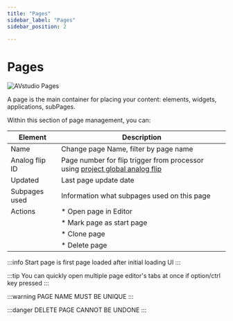 ```yaml
---
title: "Pages"
sidebar_label: "Pages"
sidebar_position: 2

---
```


#  Pages 

![AVstudio Pages](./img/avstudio-pages.png)

A page is the main container for placing your content: elements,
widgets, applications, subPages.

Within this section of page management, you can:

|Element|Description|
|---|---|
|Name|Change page Name, filter by page name |
|Analog flip ID|Page number for flip trigger from processor using [project global analog flip](../1-project-settings/1-project-settings.md)|
|Updated|Last page update date|
|Subpages used|Information what subpages used on this page|
|Actions| * Open page in Editor 
| | * Mark page as start page 
| | * Clone page 
| | * Delete page |


:::info
Start page is first page loaded after initial loading UI
:::

:::tip
You can quickly open multiple page editor's tabs at once if option/ctrl key pressed
:::


:::warning 
PAGE NAME MUST BE UNIQUE
:::

:::danger
DELETE PAGE CANNOT BE UNDONE
:::

